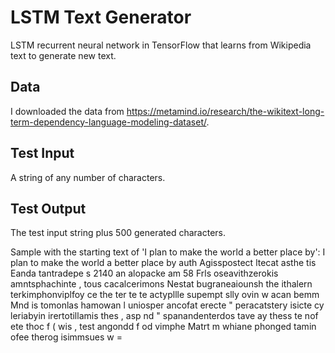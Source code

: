 # LSTM Text Generator
LSTM recurrent neural network in TensorFlow that learns from Wikipedia text to generate new text.

## Data
I downloaded the data from https://metamind.io/research/the-wikitext-long-term-dependency-language-modeling-dataset/.

## Test Input
A string of any number of characters.

## Test Output
The test input string plus 500 generated characters.

Sample with the starting text of 'I plan to make the world a better place by':
I plan to make the world a better place by auth Agisspostect ltecat asthe 
 tis Eanda tantradepe s 2140 an alopacke am 
 58 Frls oseavithzerokis amntsphachinte , tous cacalcerimons Nestat bugraneaiounsh the ithalern terkimphonviplfoy ce the ter te te actypllle supempt slly ovin w acan bemm Mnd is tomonlas hamowan l uniosper ancofat erecte " peracatstery isicte cy leriabyin irertotillamis thes , asp nd " spanandenterdos tave ay thess te nof ete thoc f ( wis , test angondd f od vimphe Matrt m whiane phonged tamin ofee therog isimmsues w =
